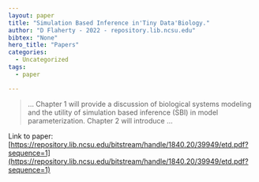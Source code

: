 ```yaml
---
layout: paper
title: "Simulation Based Inference in'Tiny Data'Biology."
author: "D Flaherty - 2022 - repository.lib.ncsu.edu"
bibtex: "None"
hero_title: "Papers"
categories:
  - Uncategorized
tags:
  - paper

---
```

>… Chapter 1 will provide a discussion of biological systems modeling and the utility of simulation based inference (SBI) in model parameterization. Chapter 2 will introduce …

Link to paper: [https://repository.lib.ncsu.edu/bitstream/handle/1840.20/39949/etd.pdf?sequence=1](https://repository.lib.ncsu.edu/bitstream/handle/1840.20/39949/etd.pdf?sequence=1)


